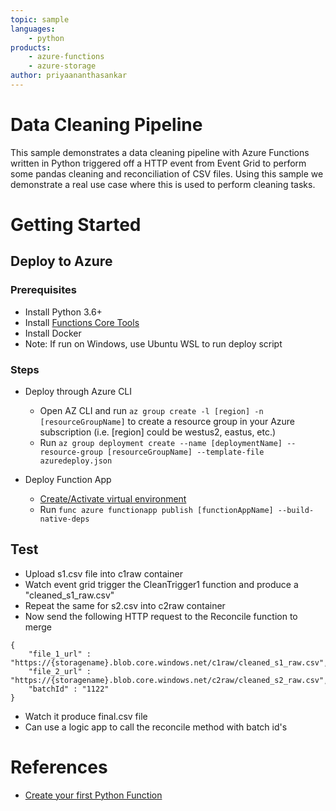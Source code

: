 ```yaml
---
topic: sample
languages:
    - python
products:
    - azure-functions
    - azure-storage
author: priyaananthasankar
---
```


# Data Cleaning Pipeline

This sample demonstrates a data cleaning pipeline with Azure Functions written in Python triggered off a HTTP event from Event Grid to perform some pandas cleaning and reconciliation of CSV files.
Using this sample we demonstrate a real use case where this is used to perform cleaning tasks.

# Getting Started

## Deploy to Azure

### Prerequisites

- Install Python 3.6+
- Install [Functions Core Tools](https://docs.microsoft.com/en-us/azure/azure-functions/functions-run-local#v2)
- Install Docker
- Note: If run on Windows, use Ubuntu WSL to run deploy script

### Steps

- Deploy through Azure CLI
    - Open AZ CLI and run `az group create -l [region] -n [resourceGroupName]` to create a resource group in your Azure subscription (i.e. [region] could be westus2, eastus, etc.)
    - Run `az group deployment create --name [deploymentName] --resource-group [resourceGroupName] --template-file azuredeploy.json`

- Deploy Function App
  - [Create/Activate virtual environment](https://docs.microsoft.com/en-us/azure/azure-functions/functions-create-first-function-python#create-and-activate-a-virtual-environment)
  - Run `func azure functionapp publish [functionAppName] --build-native-deps` 

## Test

- Upload s1.csv file into c1raw container
- Watch event grid trigger the CleanTrigger1 function and produce a "cleaned_s1_raw.csv"
- Repeat the same for s2.csv into c2raw container
- Now send the following HTTP request to the Reconcile function to merge

```
{
	"file_1_url" : "https://{storagename}.blob.core.windows.net/c1raw/cleaned_s1_raw.csv",
	"file_2_url" : "https://{storagename}.blob.core.windows.net/c2raw/cleaned_s2_raw.csv",
	"batchId" : "1122"
}

```
- Watch it produce final.csv file 
- Can use a logic app to call the reconcile method with batch id's

# References

- [Create your first Python Function](https://docs.microsoft.com/en-us/azure/azure-functions/functions-create-first-function-python)


